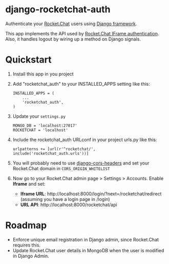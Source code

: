 # django-rocketchat-auth

Authenticate your [Rocket.Chat](https://github.com/RocketChat/Rocket.Chat) users using [Django framework](https://github.com/django/django).

This app implements the API used by [Rocket.Chat IFrame authentication](https://rocket.chat/docs/administrator-guides/authentication/iframe/). Also, it handles logout by wiring up a method on Django signals.


# Quickstart

1. Install this app in you project

2. Add "rocketchat_auth" to your INSTALLED_APPS setting like this:
    ```
    INSTALLED_APPS = (
        ...
        'rocketchat_auth',
    )
    ```

3. Update your `settings.py`
    ```
    MONGO_DB = 'localhost:27017'
    ROCKETCHAT = 'localhost'
    ```

4. Include the rocketchat_auth URLconf in your project urls.py like this:
    ```
    urlpatterns += [url(r'^rocketchat/', include('rocketchat_auth.urls'))]
    ```

5. You will probably need to use [django-cors-headers](https://github.com/ottoyiu/django-cors-headers) and set your Rocket.Chat domain in `CORS_ORIGIN_WHITELIST`

6. Now go to your Rocket.Chat admin page > Settings > Accounts. Enable **Iframe** and set:

    - **Iframe URL**: http://localhost:8000/login/?next=/rocketchat/redirect (assuming you have a login page in /login)
    - **URL API**: http://localhost:8000/rocketchat/api


# Roadmap

- Enforce unique email registration in Django admin, since Rocket.Chat requires this.
- Update Rocket.Chat user details in MongoDB when the user is modified in Django Admin.
